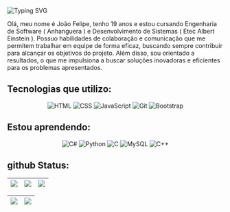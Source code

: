 ![Typing SVG](https://readme-typing-svg.demolab.com?font=Fira+Code&duration=3000&pause=2000&color=8FBCBB&&center=falsewidth=100%&lines=Bem+vindo+ao+meu+github.;Meu+nome+é+João+Felipe.;Tenho+19+anos.;Sou+desenvolvedor+web!;)

Olá, meu nome é João Felipe, tenho 19 anos e estou cursando Engenharia de Software ( Anhanguera ) e Desenvolvimento de Sistemas ( Etec Albert Einstein ). Possuo habilidades de colaboração e comunicação que me permitem trabalhar em equipe de forma eficaz, buscando sempre contribuir para alcançar os objetivos do projeto. Além disso, sou orientado a resultados, o que me impulsiona a buscar soluções inovadoras e eficientes para os problemas apresentados.

## Tecnologias que utilizo:

<p align="center">
  <img src="https://skillicons.dev/icons?i=html&theme=dark" alt="HTML">
  <img src="https://skillicons.dev/icons?i=css&theme=dark" alt="CSS">
  <img src="https://skillicons.dev/icons?i=js&theme=dark" alt="JavaScript">
  <img src="https://skillicons.dev/icons?i=git&theme=dark" alt="Git">
  <img src="https://skillicons.dev/icons?i=bootstrap&theme=dark" alt="Bootstrap">
</p>

## Estou aprendendo:

<p align="center">
  <img src="https://skillicons.dev/icons?i=cs&theme=dark" alt="C#">
  <img src="https://skillicons.dev/icons?i=python&theme=dark" alt="Python">
  <img src="https://skillicons.dev/icons?i=c&theme=dark" alt="C">
  <img src="https://skillicons.dev/icons?i=mysql&theme=dark" alt="MySQL">
  <img src="https://skillicons.dev/icons?i=cpp&theme=dark" alt="C++">
</p>

<!--github com os icones: https://github.com/tandpfun/skill-icons#icons-list -->

## github Status:

| ![](http://github-profile-summary-cards.vercel.app/api/cards/stats?username=J0A0F3L1P3&theme=nord_dark) | ![](https://github-readme-stats.vercel.app/api/top-langs/?username=J0A0F3L1P3&layout=compact&langs_count=6&theme=nord) | ![](http://github-profile-summary-cards.vercel.app/api/cards/repos-per-language?username=J0A0F3L1P3&hide=Html&theme=nord_dark) |
| :-: | :-: | :-: |

| ![](http://github-profile-summary-cards.vercel.app/api/cards/profile-details?username=J0A0F3L1P3&theme=nord_dark) | ![](https://github-readme-streak-stats.herokuapp.com/?user=J0A0F3L1P3&date_format=M%20j%5B%2C%20Y%5D&background=2D3742&stroke=2D3742&ring=6bbbca&fire=6bbbca&currStreakNum=fff&sideNums=6bbbca&currStreakLabel=6bbbca&sideLabels=fff&dates=fff) |
| :-: | :-: |
